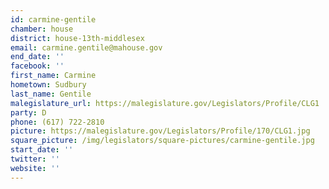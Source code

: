 ```yaml
---
id: carmine-gentile
chamber: house
district: house-13th-middlesex
email: carmine.gentile@mahouse.gov
end_date: ''
facebook: ''
first_name: Carmine
hometown: Sudbury
last_name: Gentile
malegislature_url: https://malegislature.gov/Legislators/Profile/CLG1
party: D
phone: (617) 722-2810
picture: https://malegislature.gov/Legislators/Profile/170/CLG1.jpg
square_picture: /img/legislators/square-pictures/carmine-gentile.jpg
start_date: ''
twitter: ''
website: ''
---
```

